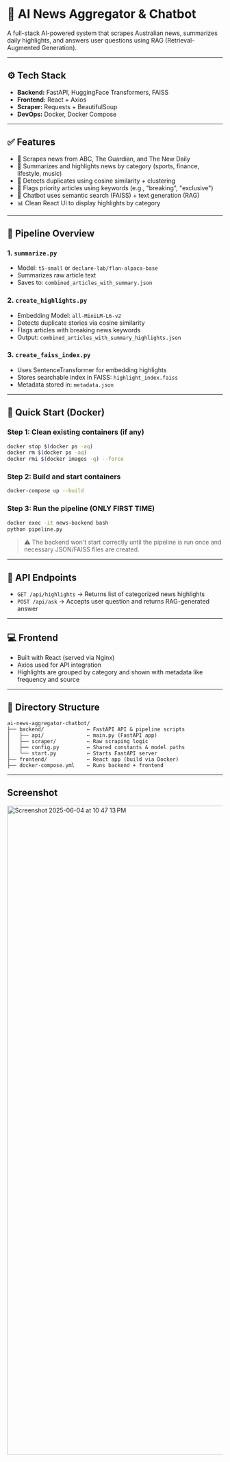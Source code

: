 # 📰 AI News Aggregator & Chatbot

A full-stack AI-powered system that scrapes Australian news, summarizes daily highlights, and answers user questions using RAG (Retrieval-Augmented Generation).

---

## ⚙️ Tech Stack

- **Backend:** FastAPI, HuggingFace Transformers, FAISS
- **Frontend:** React + Axios
- **Scraper:** Requests + BeautifulSoup
- **DevOps:** Docker, Docker Compose

---

## ✅ Features

- 🔎 Scrapes news from ABC, The Guardian, and The New Daily
- 🧠 Summarizes and highlights news by category (sports, finance, lifestyle, music)
- 🔁 Detects duplicates using cosine similarity + clustering
- 🌟 Flags priority articles using keywords (e.g., "breaking", "exclusive")
- 💬 Chatbot uses semantic search (FAISS) + text generation (RAG)
- 📊 Clean React UI to display highlights by category

---

## 🧪 Pipeline Overview

### 1. `summarize.py`
- Model: `t5-small` or `declare-lab/flan-alpaca-base`
- Summarizes raw article text
- Saves to: `combined_articles_with_summary.json`

### 2. `create_highlights.py`
- Embedding Model: `all-MiniLM-L6-v2`
- Detects duplicate stories via cosine similarity
- Flags articles with breaking news keywords
- Output: `combined_articles_with_summary_highlights.json`

### 3. `create_faiss_index.py`
- Uses SentenceTransformer for embedding highlights
- Stores searchable index in FAISS: `highlight_index.faiss`
- Metadata stored in: `metadata.json`

---

## 🚀 Quick Start (Docker)

### Step 1: Clean existing containers (if any)
```bash
docker stop $(docker ps -aq)
docker rm $(docker ps -aq)
docker rmi $(docker images -q) --force
```

### Step 2: Build and start containers
```bash
docker-compose up --build
```

### Step 3: Run the pipeline (ONLY FIRST TIME)
```bash
docker exec -it news-backend bash
python pipeline.py
```

> ⚠️ The backend won't start correctly until the pipeline is run once and necessary JSON/FAISS files are created.

---

## 🔗 API Endpoints

- `GET /api/highlights` → Returns list of categorized news highlights
- `POST /api/ask` → Accepts user question and returns RAG-generated answer

---

## 💻 Frontend

- Built with React (served via Nginx)
- Axios used for API integration
- Highlights are grouped by category and shown with metadata like frequency and source

---

## 📁 Directory Structure

```
ai-news-aggregator-chatbot/
├── backend/              ← FastAPI API & pipeline scripts
│   ├── api/              ← main.py (FastAPI app)
│   ├── scraper/          ← Raw scraping logic
│   ├── config.py         ← Shared constants & model paths
│   └── start.py          ← Starts FastAPI server
├── frontend/             ← React app (build via Docker)
├── docker-compose.yml    ← Runs backend + frontend
```

---
## Screenshot

<img width="1512" alt="Screenshot 2025-06-04 at 10 47 13 PM" src="https://github.com/user-attachments/assets/7760794a-2e3c-4c8f-b59b-b3ff26f5115e" />

